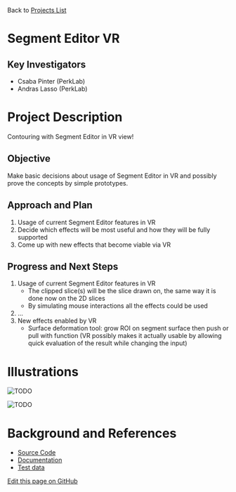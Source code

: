 Back to [Projects List](../../README.md#ProjectsList)

# Segment Editor VR

## Key Investigators

- Csaba Pinter (PerkLab)
- Andras Lasso (PerkLab)

# Project Description

Contouring with Segment Editor in VR view!

## Objective

Make basic decisions about usage of Segment Editor in VR and possibly prove the concepts by simple prototypes.

## Approach and Plan

1. Usage of current Segment Editor features in VR
2. Decide which effects will be most useful and how they will be fully supported
3. Come up with new effects that become viable via VR

## Progress and Next Steps

1. Usage of current Segment Editor features in VR
    * The clipped slice(s) will be the slice drawn on, the same way it is done now on the 2D slices
    * By simulating mouse interactions all the effects could be used
2. ...
3. New effects enabled by VR
    * Surface deformation tool: grow ROI on segment surface then push or pull with function (VR possibly makes it actually usable by allowing quick evaluation of the result while changing the input)

# Illustrations

<!--Add pictures and links to videos that demonstrate what has been accomplished.-->

![TODO](Example2.jpg)

![TODO](Example2.jpg)

# Background and References

<!--Use this space for information that may help people better understand your project, like links to papers, source code, or data.-->

- [Source Code](https://github.com/YourUser/YourRepository)
- [Documentation](https://link.to.docs)
- [Test data](https://link.to.test.data)

<!--Link for editing page when displayed in GitHub pages-->
<a href="{{site.github.repository_url}}/edit/master/{{page.path}}">Edit this page on GitHub</a>
